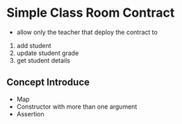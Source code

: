 # Simple Class Room Contract

- allow only the teacher that deploy the contract to

1. add student
2. update student grade
3. get student details

## Concept Introduce

- Map
- Constructor with more than one argument
- Assertion
